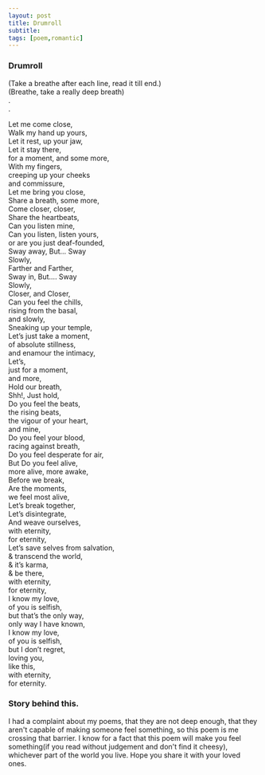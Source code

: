 ```yaml
---
layout: post
title: Drumroll
subtitle: 
tags: [poem,romantic]
---
```


### Drumroll
(Take a breathe after each line, read it till end.)  
(Breathe, take a really deep breath)  
.  
.  
  
Let me come close,  
Walk my hand up yours,  
Let it rest, up your jaw,  
Let it stay there,  
for a moment, and some more,  
With my fingers,  
creeping up your cheeks  
and commissure,  
Let me bring you close,  
Share a breath, some more,  
Come closer, closer,  
Share the heartbeats,  
Can you listen mine,  
Can you listen, listen yours,  
or are you just deaf-founded,  
Sway away, But… Sway  
Slowly,  
Farther and Farther,  
Sway in, But…. Sway  
Slowly,  
Closer, and Closer,  
Can you feel the chills,  
rising from the basal,  
and slowly,  
Sneaking up your temple,  
Let’s just take a moment,  
of absolute stillness,  
and enamour the intimacy,  
Let’s,  
just for a moment,  
and more,  
Hold our breath,  
Shh!, Just hold,  
Do you feel the beats,  
the rising beats,  
the vigour of your heart,  
and mine,  
Do you feel your blood,  
racing against breath,  
Do you feel desperate for air,  
But Do you feel alive,  
more alive, more awake,  
Before we break,  
Are the moments,  
we feel most alive,  
Let’s break together,  
Let’s disintegrate,  
And weave ourselves,  
with eternity,  
for eternity,  
Let’s save selves from salvation,  
& transcend the world,  
& it’s karma,  
& be there,  
with eternity,  
for eternity,  
I know my love,  
of you is selfish,  
but that’s the only way,  
only way I have known,  
I know my love,  
of you is selfish,  
but I don’t regret,  
loving you,  
like this,  
with eternity,  
for eternity.  

### Story behind this.
I had a complaint about my poems, that they are not deep enough, that they aren't capable of making someone feel something, so this poem is me crossing that barrier. I know for a fact that this poem will make you feel something(if you read without judgement and don't find it cheesy), whichever part of the world you live. Hope you share it with your loved ones.
